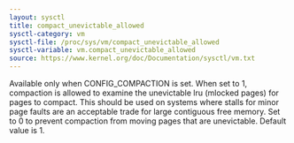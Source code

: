 ```yaml
---
layout: sysctl
title: compact_unevictable_allowed
sysctl-category: vm
sysctl-file: /proc/sys/vm/compact_unevictable_allowed
sysctl-variable: vm.compact_unevictable_allowed
source: https://www.kernel.org/doc/Documentation/sysctl/vm.txt
---
```


Available only when CONFIG_COMPACTION is set. When set to 1, compaction is
allowed to examine the unevictable lru (mlocked pages) for pages to compact.
This should be used on systems where stalls for minor page faults are an
acceptable trade for large contiguous free memory.  Set to 0 to prevent
compaction from moving pages that are unevictable.  Default value is 1.

